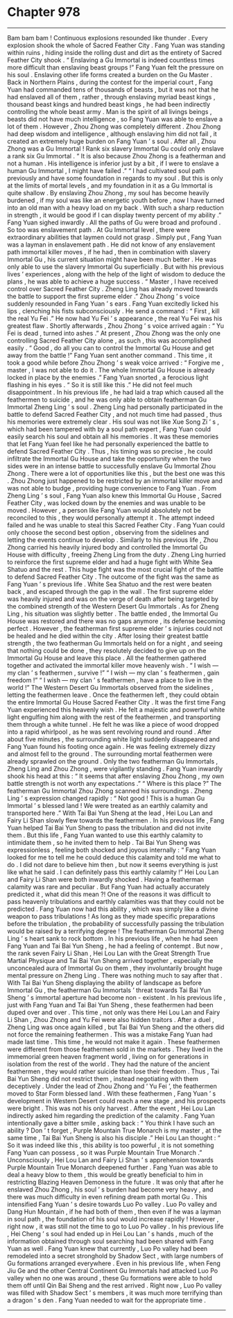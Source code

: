 
# Chapter 978


---

Bam bam bam !
Continuous explosions resounded like thunder .
Every explosion shook the whole of Sacred Feather City .
Fang Yuan was standing within ruins , hiding inside the rolling dust and dirt as the entirety of Sacred Feather City shook .
“ Enslaving a Gu Immortal is indeed countless times more difficult than enslaving beast groups !” Fang Yuan felt the pressure on his soul .
Enslaving other life forms created a burden on the Gu Master .
Back in Northern Plains , during the contest for the imperial court , Fang Yuan had commanded tens of thousands of beasts , but it was not that he had enslaved all of them , rather , through enslaving myriad beast kings , thousand beast kings and hundred beast kings , he had been indirectly controlling the whole beast army .
Man is the spirit of all livings beings , beasts did not have much intelligence , so Fang Yuan was able to enslave a lot of them .
However , Zhou Zhong was completely different .
Zhou Zhong had deep wisdom and intelligence , although enslaving him did not fail , it created an extremely huge burden on Fang Yuan ’ s soul .
After all , Zhou Zhong was a Gu Immortal !
Rank six slavery Immortal Gu could only enslave a rank six Gu Immortal .
“ It is also because Zhou Zhong is a featherman and not a human . His intelligence is inferior just by a bit , if I were to enslave a human Gu Immortal , I might have failed .”
“ I had cultivated soul path previously and have some foundation in regards to my soul . But this is only at the limits of mortal levels , and my foundation in it as a Gu Immortal is quite shallow . By enslaving Zhou Zhong , my soul has become heavily burdened , if my soul was like an energetic youth before , now I have turned into an old man with a heavy load on my back . With such a sharp reduction in strength , it would be good if I can display twenty percent of my ability .”
Fang Yuan sighed inwardly .
All the paths of Gu were broad and profound .
So too was enslavement path .
At Gu Immortal level , there were extraordinary abilities that laymen could not grasp .
Simply put , Fang Yuan was a layman in enslavement path .
He did not know of any enslavement path immortal killer moves , if he had , then in combination with slavery Immortal Gu , his current situation might have been much better .
He was only able to use the slavery Immortal Gu superficially .
But with his previous lives ’ experiences , along with the help of the light of wisdom to deduce the plans , he was able to achieve a huge success .
“ Master , I have received control over Sacred Feather City . Zheng Ling has already moved towards the battle to support the first supreme elder .” Zhou Zhong ’ s voice suddenly resounded in Fang Yuan ’ s ears .
Fang Yuan excitedly licked his lips , clenching his fists subconsciously .
He send a command : “ First , kill the real Yu Fei .”
He now had Yu Fei ’ s appearance , the real Yu Fei was his greatest flaw .
Shortly afterwards , Zhou Zhong ’ s voice arrived again : “ Yu Fei is dead , turned into ashes .”
At present , Zhou Zhong was the only one controlling Sacred Feather City alone , as such , this was accomplished easily .
“ Good , do all you can to control the Immortal Gu House and get away from the battle !” Fang Yuan sent another command .
This time , it took a good while before Zhou Zhong ’ s weak voice arrived : “ Forgive me , master , I was not able to do it . The whole Immortal Gu House is already locked in place by the enemies .”
Fang Yuan snorted , a ferocious light flashing in his eyes .
“ So it is still like this .” He did not feel much disappointment .
In his previous life , he had laid a trap which caused all the feathermen to suicide , and he was only able to obtain featherman Gu Immortal Zheng Ling ’ s soul .
Zheng Ling had personally participated in the battle to defend Sacred Feather City , and not much time had passed , thus his memories were extremely clear .
His soul was not like Xue Song Zi ’ s , which had been tampered with by a soul path expert , Fang Yuan could easily search his soul and obtain all his memories .
It was these memories that let Fang Yuan feel like he had personally experienced the battle to defend Sacred Feather City .
Thus , his timing was so precise , he could infiltrate the Immortal Gu House and take the opportunity when the two sides were in an intense battle to successfully enslave Gu Immortal Zhou Zhong .
There were a lot of opportunities like this , but the best one was this .
Zhou Zhong just happened to be restricted by an immortal killer move and was not able to budge , providing huge convenience to Fang Yuan .
From Zheng Ling ’ s soul , Fang Yuan also knew this Immortal Gu House , Sacred Feather City , was locked down by the enemies and was unable to be moved .
However , a person like Fang Yuan would absolutely not be reconciled to this , they would personally attempt it .
The attempt indeed failed and he was unable to steal this Sacred Feather City . Fang Yuan could only choose the second best option , observing from the sidelines and letting the events continue to develop .
Similarly to his previous life , Zhou Zhong carried his heavily injured body and controlled the Immortal Gu House with difficulty , freeing Zheng Ling from the duty .
Zheng Ling hurried to reinforce the first supreme elder and had a huge fight with White Sea Shatuo and the rest .
This huge fight was the most crucial fight of the battle to defend Sacred Feather City .
The outcome of the fight was the same as Fang Yuan ’ s previous life .
White Sea Shatuo and the rest were beaten back , and escaped through the gap in the wall . The first supreme elder was heavily injured and was on the verge of death after being targeted by the combined strength of the Western Desert Gu Immortals . As for Zheng Ling , his situation was slightly better .
The battle ended , the Immortal Gu House was restored and there was no gaps anymore , its defense becoming perfect .
However , the featherman first supreme elder ’ s injuries could not be healed and he died within the city .
After losing their greatest battle strength , the two featherman Gu Immortals held on for a night , and seeing that nothing could be done , they resolutely decided to give up on the Immortal Gu House and leave this place .
All the feathermen gathered together and activated the immortal killer move heavenly wish .
“ I wish — my clan ’ s feathermen , survive !”
“ I wish — my clan ’ s feathermen , gain freedom !”
“ I wish — my clan ’ s feathermen , have a place to live in the world !”
The Western Desert Gu Immortals observed from the sidelines , letting the feathermen leave . Once the feathermen left , they could obtain the entire Immortal Gu House Sacred Feather City .
It was the first time Fang Yuan experienced this heavenly wish .
He felt a majestic and powerful white light engulfing him along with the rest of the feathermen , and transporting them through a white tunnel .
He felt he was like a piece of wood dropped into a rapid whirlpool , as he was sent revolving round and round .
After about five minutes , the surrounding white light suddenly disappeared and Fang Yuan found his footing once again .
He was feeling extremely dizzy and almost fell to the ground .
The surrounding mortal feathermen were already sprawled on the ground .
Only the two featherman Gu Immortals , Zheng Ling and Zhou Zhong , were vigilantly standing .
Fang Yuan inwardly shook his head at this : “ It seems that after enslaving Zhou Zhong , my own battle strength is not worth any expectations .”
“ Where is this place ?” The featherman Gu Immortal Zhou Zhong scanned his surroundings .
Zheng Ling ’ s expression changed rapidly : “ Not good ! This is a human Gu Immortal ’ s blessed land ! We were treated as an earthly calamity and transported here .”
With Tai Bai Yun Sheng at the lead , Hei Lou Lan and Fairy Li Shan slowly flew towards the feathermen .
In his previous life , Fang Yuan helped Tai Bai Yun Sheng to pass the tribulation and did not invite them .
But this life , Fang Yuan wanted to use this earthly calamity to intimidate them , so he invited them to help .
Tai Bai Yun Sheng was expressionless , feeling both shocked and joyous internally : “ Fang Yuan looked for me to tell me he could deduce this calamity and told me what to do . I did not dare to believe him then , but now it seems everything is just like what he said . I can definitely pass this earthly calamity !”
Hei Lou Lan and Fairy Li Shan were both inwardly shocked .
Having a featherman calamity was rare and peculiar .
But Fang Yuan had actually accurately predicted it , what did this mean ?!
One of the reasons it was difficult to pass heavenly tribulations and earthly calamities was that they could not be predicted .
Fang Yuan now had this ability , which was simply like a divine weapon to pass tribulations ! As long as they made specific preparations before the tribulation , the probability of successfully passing the tribulation would be raised by a terrifying degree !
The featherman Gu Immortal Zheng Ling ’ s heart sank to rock bottom .
In his previous life , when he had seen Fang Yuan and Tai Bai Yun Sheng , he had a feeling of contempt .
But now , the rank seven Fairy Li Shan , Hei Lou Lan with the Great Strength True Martial Physique and Tai Bai Yun Sheng arrived together , especially the unconcealed aura of Immortal Gu on them , they involuntarily brought huge mental pressure on Zheng Ling .
There was nothing much to say after that .
With Tai Bai Yun Sheng displaying the ability of landscape as before Immortal Gu , the featherman Gu Immortals ’ threat towards Tai Bai Yun Sheng ’ s immortal aperture had become non - existent .
In his previous life , just with Fang Yuan and Tai Bai Yun Sheng , these feathermen had been duped over and over .
This time , not only was there Hei Lou Lan and Fairy Li Shan , Zhou Zhong and Yu Fei were also hidden traitors .
After a duel , Zheng Ling was once again killed , but Tai Bai Yun Sheng and the others did not force the remaining feathermen .
This was a mistake Fang Yuan had made last time .
This time , he would not make it again .
These feathermen were different from those feathermen sold in the markets . They lived in the immemorial green heaven fragment world , living on for generations in isolation from the rest of the world . They had the nature of the ancient feathermen , they would rather suicide than lose their freedom .
Thus , Tai Bai Yun Sheng did not restrict them , instead negotiating with them deceptively .
Under the lead of Zhou Zhong and ‘ Yu Fei ’, the feathermen moved to Star Form blessed land .
With these feathermen , Fang Yuan ’ s development in Western Desert could reach a new stage , and his prospects were bright .
This was not his only harvest .
After the event , Hei Lou Lan indirectly asked him regarding the prediction of the calamity .
Fang Yuan intentionally gave a bitter smile , asking back : “ You think I have such an ability ? Don ’ t forget , Purple Mountain True Monarch is my master , at the same time , Tai Bai Yun Sheng is also his disciple .”
Hei Lou Lan thought : “ So it was indeed like this , this ability is too powerful , it is not something Fang Yuan can possess , so it was Purple Mountain True Monarch .”
Unconsciously , Hei Lou Lan and Fairy Li Shan ’ s apprehension towards Purple Mountain True Monarch deepened further .
Fang Yuan was able to deal a heavy blow to them , this would be greatly beneficial to him in restricting Blazing Heaven Demoness in the future .
It was only that after he enslaved Zhou Zhong , his soul ’ s burden had become very heavy , and there was much difficulty in even refining dream path mortal Gu .
This intensified Fang Yuan ’ s desire towards Luo Po valley .
Luo Po valley and Dang Hun Mountain , if he had both of them , then even if he was a layman in soul path , the foundation of his soul would increase rapidly !
However , right now , it was still not the time to go to Luo Po valley .
In his previous life , Hei Cheng ’ s soul had ended up in Hei Lou Lan ’ s hands , much of the information obtained through soul searching had been shared with Fang Yuan as well .
Fang Yuan knew that currently , Luo Po valley had been remodeled into a secret stronghold by Shadow Sect , with large numbers of Gu formations arranged everywhere .
Even in his previous life , when Feng Jiu Ge and the other Central Continent Gu Immortals had attacked Luo Po valley when no one was around , these Gu formations were able to hold them off until Qin Bai Sheng and the rest arrived .
Right now , Luo Po valley was filled with Shadow Sect ’ s members , it was much more terrifying than a dragon ’ s den .
Fang Yuan needed to wait for the appropriate time .

---

